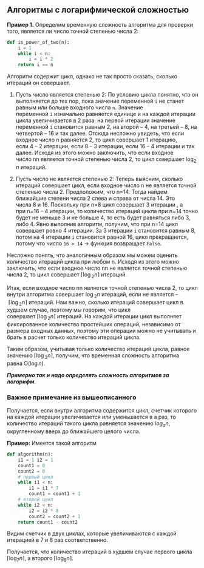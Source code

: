## Алгоритмы с логарифмической сложностью
**Пример 1.** Определим временную сложность алгоритма для проверки того, является ли число точной степенью числа 2:

```python
def is_power_of_two(n): 
	i = 1
	while i < n: 
		i = i * 2 
	return i == n
```

Алгоритм содержит цикл, однако не так просто сказать, сколько итераций он совершает. 

1. Пусть число является степенью 2:
По условию цикла понятно, что он выполняется до тех пор, пока значение переменной `i` не станет равным или больше входного числа `n`. Значение переменной `i` изначально равняется единице и на каждой итерации цикла увеличивается в 2 раза: на первой итерации значение переменной `i` становится равным 2, на второй – 4, на третьей – 8, на четвертой – 16 и так далее. Отсюда несложно увидеть, что если входное число n равняется 2, то цикл совершает 1 итерацию, если 4 – 2 итерации, если 8 – 3 итерации, если 16 – 4 итерации и так далее. Исходя из этого можно заключить, что если входное число nn является точной степенью числа 2, то цикл совершает $\log_{2}​{n}$ итераций.

2. Пусть число не является степенью 2:
Теперь выясним, сколько итераций совершает цикл, если входное число n не является точной степенью числа 2. Предположим, что n=14. Тогда найдем ближайшие степени числа 2 слева и справа от числа 14. Это числа 8 и 16. Поскольку при n=8 цикл совершает 3 итерации , а при n=16 – 4 итерации, то количество итераций цикла при n=14 точно будет не меньше 3 и не больше 4, то есть будет равняться либо 3, либо 4. Явно выполнив алгоритм, получим, что при n=14 цикл совершает ровно 4 итерации.
	 За 3 итерации `i` становится равным 8, потом на 4 итерации `i` становится равной 16, цикл прекращается, потому что число `16 > 14` -> функция возвращает `False`.

Несложно понять, что аналогичным образом мы можем оценить количество итераций цикла при любом n. Исходя из этого можно заключить, что если входное число nn не является точной степенью числа 2, то цикл совершает $\lceil\log⁡_{2}{n}\rceil$ итераций.

Итак, если входное число nn является точной степенью числа 2, то цикл внутри алгоритма совершает $\log⁡_{2}{n}$ итераций, если не является – $\lceil\log⁡_{2}{n}\rceil$ итераций. Нам важно, сколько итераций совершает цикл в худшем случае, поэтому мы говорим, что цикл совершает $\lceil\log⁡_{2}{n}\rceil$ итераций. На каждой итерации цикл выполняет фиксированное количество простейших операций, независимо от размера входных данных, поэтому эти операции можно не учитывать и брать в расчет только количество итераций цикла. 

Таким образом, учитывая только количество итераций цикла, равное значению $\lceil\log⁡_{2}{n}\rceil$, получим, что временная сложность алгоритма равна O($\log⁡{n}$).

***Примерно так и надо определять сложность алгоритмов за логарифм.***

### Важное примечание из вышеописанного 
Получается, если внутри алгоритма содержится цикл, счетчик которого на каждой итерации увеличивается или уменьшается в a раз, то количество итераций такого цикла равняется значению $log_{a}​{n}$, округленному вверх до ближайшего целого числа.

**Пример:**
Имеется такой алгоритм
```python
def algorithm(n): 
	i1 = 1 i2 = 1 
	count1 = 0 
	count2 = 0 
	# первый цикл
	while i1 < n: 
		i1 = i1 * 7 
		count1 = count1 + 1 
	# второй цикл
	while i2 < n: 
		i2 = i2 * 8 
		count2 = count2 + 1 
	return count1 - count2
```

Видим счетчик в двух циклах, которые увеличиваются с каждой итерацией в 7 и 8 раз соответственно. 

Получается, что количество итераций в худшем случае первого цикла $\lceil\log_{7}{n}\rceil$, а второго $\lceil\log_{8}{n}\rceil$. 

